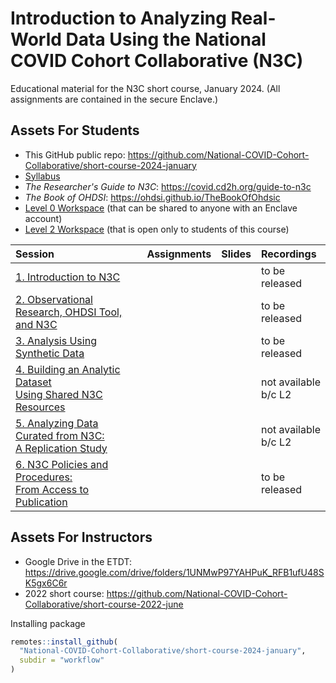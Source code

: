 Introduction to Analyzing Real-World Data Using the National COVID Cohort Collaborative (N3C)
=======

Educational material for the N3C short course, January 2024. (All assignments are contained in the secure Enclave.)

Assets For Students
-------

* This GitHub public repo: <https://github.com/National-COVID-Cohort-Collaborative/short-course-2024-january>
* [Syllabus](/background/syllabus/)
* *The Researcher's Guide to N3C*: <https://covid.cd2h.org/guide-to-n3c>
* *The Book of OHDSI*: <https://ohdsi.github.io/TheBookOfOhdsic>
* [Level 0 Workspace](https://unite.nih.gov/workspace/compass/view/ri.compass.main.folder.86a7020f-db30-4fd1-b735-bbaf53512365) (that can be shared to anyone with an Enclave account)
* [Level 2 Workspace]() (that is open only to students of this course)

| Session                                                                             | Assignments           | Slides         | Recordings           |
| :---------------------------------------------------------------------------------- | :-------------------- | :------------- | :---------           |
| [1. Introduction to N3C](sessions/session-1/)                                       |                       |                | to be released       |
| [2. Observational Research, OHDSI Tool, and N3C](sessions/session-3/)               |                       |                | to be released       |
| [3. Analysis Using Synthetic Data](sessions/session-2/)                             |                       |                | to be released       |
| [4. Building an Analytic Dataset<br>Using Shared N3C Resources](sessions/session-4/)|                       |                | not available<br>b/c L2 |
| [5. Analyzing Data Curated from N3C:<br>A Replication Study](sessions/session-5/)   |                       |                | not available<br>b/c L2 |
| [6. N3C Policies and Procedures:<br>From Access to Publication](sessions/session-6/)|                       |                | to be released       |

Assets For Instructors
-------

* Google Drive in the ETDT: <https://drive.google.com/drive/folders/1UNMwP97YAHPuK_RFB1ufU48SK5gx6C6r>
* 2022 short course: <https://github.com/National-COVID-Cohort-Collaborative/short-course-2022-june>

Installing package

```r
remotes::install_github(
  "National-COVID-Cohort-Collaborative/short-course-2024-january",
  subdir = "workflow"
)
```
